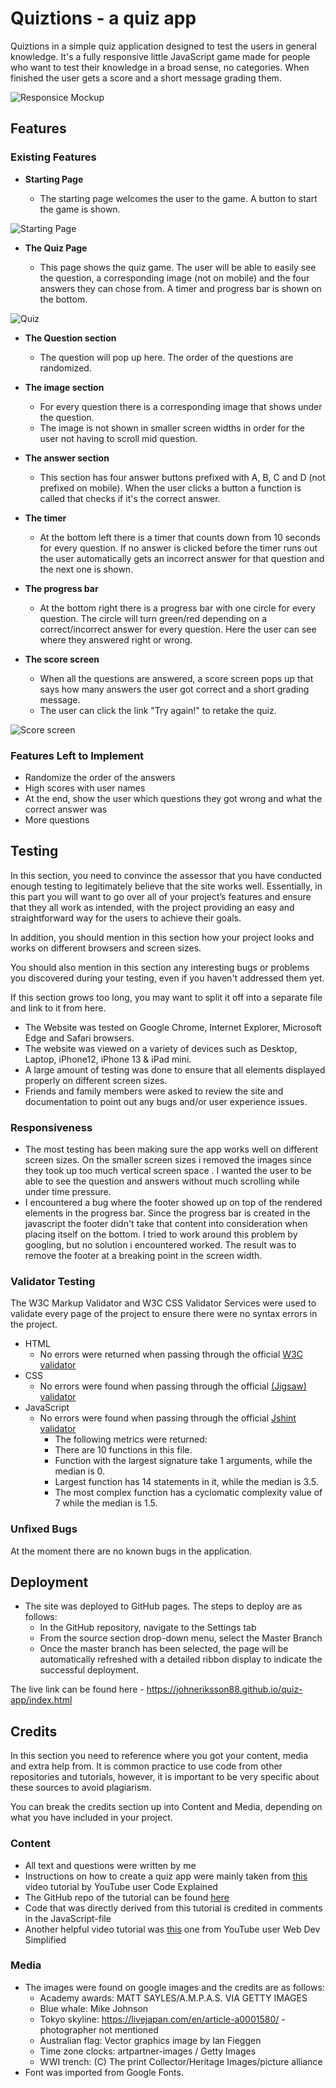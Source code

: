 # Quiztions - a quiz app

Quiztions in a simple quiz application designed to test the users in general knowledge. It's a fully responsive little JavaScript game made for people who want to test their knowledge in a broad sense, no categories. When finished the user gets a score and a short message grading them.

![Responsice Mockup](assets/images/screenshots/amiresponsive_quiz_app.png)

## Features 

### Existing Features

- __Starting Page__

  - The starting page welcomes the user to the game. A button to start the game is shown.

![Starting Page](assets/images/screenshots/welcome_page.png)

- __The Quiz Page__

  - This page shows the quiz game. The user will be able to easily see the question, a corresponding image (not on mobile) and the four answers they can chose from. A timer and progress bar is shown on the bottom.

![Quiz](assets/images/screenshots/quiz.png)

- __The Question section__

  - The question will pop up here. The order of the questions are randomized. 

- __The image section__

  - For every question there is a corresponding image that shows under the question.
  - The image is not shown in smaller screen widths in order for the user not having to scroll mid question.

- __The answer section__

  - This section has four answer buttons prefixed with A, B, C and D (not prefixed on mobile). When the user clicks a button a function is called that checks if it's the correct answer.

- __The timer__

  - At the bottom left there is a timer that counts down from 10 seconds for every question. If no answer is clicked before the timer runs out the user automatically gets an incorrect answer for that question and the next one is shown.

- __The progress bar__

  - At the bottom right there is a progress bar with one circle for every question. The circle will turn green/red depending on a correct/incorrect answer for every question. Here the user can see where they answered right or wrong. 

- __The score screen__
  
  - When all the questions are answered, a score screen pops up that says how many answers the user got correct and a short grading message.
  - The user can click the link "Try again!" to retake the quiz.

![Score screen](assets/images/screenshots/score_screen.png)

### Features Left to Implement

- Randomize the order of the answers
- High scores with user names
- At the end, show the user which questions they got wrong and what the correct answer was
- More questions

## Testing 

In this section, you need to convince the assessor that you have conducted enough testing to legitimately believe that the site works well. Essentially, in this part you will want to go over all of your project’s features and ensure that they all work as intended, with the project providing an easy and straightforward way for the users to achieve their goals.

In addition, you should mention in this section how your project looks and works on different browsers and screen sizes.

You should also mention in this section any interesting bugs or problems you discovered during your testing, even if you haven't addressed them yet.

If this section grows too long, you may want to split it off into a separate file and link to it from here.

- The Website was tested on Google Chrome, Internet Explorer, Microsoft Edge and Safari browsers.
- The website was viewed on a variety of devices such as Desktop, Laptop, iPhone12, iPhone 13 & iPad mini.
- A large amount of testing was done to ensure that all elements displayed properly on different screen sizes.
- Friends and family members were asked to review the site and documentation to point out any bugs and/or user experience issues.

### Responsiveness

- The most testing has been making sure the app works well on different screen sizes. On the smaller screen sizes i removed the images since they took up too much vertical screen space . I wanted the user to be able to see the question and answers without much scrolling while under time pressure.
- I encountered a bug where the footer showed up on top of the rendered elements in the progress bar. Since the progress bar is created in the javascript the footer didn't take that content into consideration when placing itself on the bottom. I tried to work around this problem by googling, but no solution i encountered worked. The result was to remove the footer at a breaking point in the screen width. 

### Validator Testing 

The W3C Markup Validator and W3C CSS Validator Services were used to validate every page of the project to ensure there were no syntax errors in the project.

- HTML
    - No errors were returned when passing through the official [W3C validator](https://validator.w3.org/nu/?doc=https%3A%2F%2Fjohneriksson88.github.io%2Fquiz-app%2Fgame.html)
- CSS
    - No errors were found when passing through the official [(Jigsaw) validator](https://jigsaw.w3.org/css-validator/validator?uri=https%3A%2F%2Fjohneriksson88.github.io%2Fquiz-app%2Fgame.html&profile=css3svg&usermedium=all&warning=1&vextwarning=&lang=sv)
- JavaScript
    - No errors were found when passing through the official [Jshint validator](https://jshint.com/)
      - The following metrics were returned: 
      - There are 10 functions in this file.
      - Function with the largest signature take 1 arguments, while the median is 0.
      - Largest function has 14 statements in it, while the median is 3.5.
      - The most complex function has a cyclomatic complexity value of 7 while the median is 1.5.

### Unfixed Bugs

At the moment there are no known bugs in the application.

## Deployment

- The site was deployed to GitHub pages. The steps to deploy are as follows: 
  - In the GitHub repository, navigate to the Settings tab 
  - From the source section drop-down menu, select the Master Branch
  - Once the master branch has been selected, the page will be automatically refreshed with a detailed ribbon display to indicate the successful deployment. 

The live link can be found here - https://johneriksson88.github.io/quiz-app/index.html


## Credits 

In this section you need to reference where you got your content, media and extra help from. It is common practice to use code from other repositories and tutorials, however, it is important to be very specific about these sources to avoid plagiarism. 

You can break the credits section up into Content and Media, depending on what you have included in your project. 

### Content 

- All text and questions were written by me
- Instructions on how to create a quiz app were mainly taken from [this](https://www.youtube.com/watch?v=49pYIMygIcU&ab_channel=CodeExplained) video tutorial by YouTube user Code Explained
- The GitHub repo of the tutorial can be found [here](https://github.com/CodeExplainedRepo/Multiple-Choice-Quiz-JavaScript)
- Code that was directly derived from this tutorial is credited in comments in the JavaScript-file
- Another helpful video tutorial was [this](https://www.youtube.com/watch?v=riDzcEQbX6k&t=1216s&ab_channel=WebDevSimplified) one from YouTube user Web Dev Simplified

### Media

- The images were found on google images and the credits are as follows:
  - Academy awards: MATT SAYLES/A.M.P.A.S. VIA GETTY IMAGES
  - Blue whale: Mike Johnson
  - Tokyo skyline: https://livejapan.com/en/article-a0001580/ - photographer not mentioned
  - Australian flag: Vector graphics image by Ian Fieggen
  - Time zone clocks: artpartner-images / Getty Images
  - WWI trench: (C) The print Collector/Heritage Images/picture alliance
- Font was imported from Google Fonts.